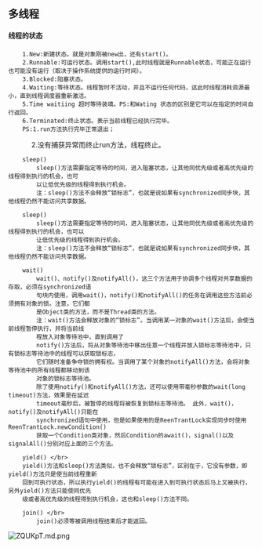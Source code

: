  ## 多线程</br>
#### 线程的状态</br>
    
		1.New:新建状态。就是对象刚被new出，还有start()。
		2.Runnable:可运行状态。调用start(),此时线程就是Runnable状态，可能正在运行也可能没有运行（取决于操作系统提供的运行时间）。
		3.Blocked:阻塞状态。
		4.Waiting:等待状态。线程暂时不活动，并且不运行任何代码，这此时线程消耗资源最小，直到线程调度器重新激活。
		5.Time waitiing 超时等待装填。PS:和Wating 状态的区别是它可以在指定的时间自行返回。
		6.Terminated:终止状态。表示当前线程已经执行完毕。
		PS:1.run方法执行完毕正常退出；
            2.没有捕获异常而终止run方法，线程终止。

		sleep()
		    sleep()方法需要指定等待的时间，进入阻塞状态，让其他同优先级或者高优先级的线程得到执行的机会，也可
		    以让低优先级的线程得到执行机会。
		    注：sleep()方法不会释放“锁标志”，也就是说如果有synchronized同步块，其他线程仍然不能访问共享数据。 
		
        sleep() 
		    sleep()方法需要指定等待的时间，进入阻塞状态，让其他同优先级或者高优先级的线程得到执行的机会，也可以
		    让低优先级的线程得到执行机会。
		    注：sleep()方法不会释放“锁标志”，也就是说如果有synchronized同步块，其他线程仍然不能访问共享数据。 
		
        wait() 
		    wait()、notify()及notifyAll()，这三个方法用于协调多个线程对共享数据的存取，必须在synchronized语
		    句块内使用，调用wait()，notify()和notifyAll()的任务在调用这些方法前必须拥有对象的锁。注意，它们都
		    是Object类的方法，而不是Thread类的方法。 
		    注：wait()方法会释放对象的“锁标志”。当调用某一对象的wait()方法后，会使当前线程暂停执行，并将当前线
		    程放入对象等待池中，直到调用了
		    notify()方法后，将从对象等待池中移出任意一个线程并放入锁标志等待池中，只有锁标志等待池中的线程可以获取锁标志，
		    它们随时准备争夺锁的拥有权。当调用了某个对象的notifyAll()方法，会将对象等待池中的所有线程都移动到该
		    对象的锁标志等待池。 
		    除了使用notify()和notifyAll()方法，还可以使用带毫秒参数的wait(long timeout)方法，效果是在延迟
		    timeout毫秒后，被暂停的线程将被恢复到锁标志等待池。 此外，wait()，notify()及notifyAll()只能在
		    synchronized语句中使用，但是如果使用的是ReenTrantLock实现同步时使用ReenTrantLock.newCondition()
		    获取一个Condition类对象，然后Condition的await()，signal()以及signalAll()分别对应上面的三个方法。

		yield() </br>
		yield()方法和sleep()方法类似，也不会释放“锁标志”，区别在于，它没有参数，即yield()方法只是使当前线程重新
		回到可执行状态，所以执行yield()的线程有可能在进入到可执行状态后马上又被执行，另外yield()方法只能使同优先
		级或者高优先级的线程得到执行机会，这也和sleep()方法不同。

		join() </br>
		    join()必须等被调用线程结束后才能返回。


![ZQUKpT.md.png](https://s2.ax1x.com/2019/06/29/ZQUKpT.md.png)
